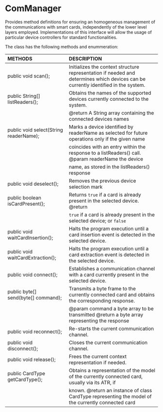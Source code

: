 # ComManager
Provides method definitions for ensuring an homogeneous management of the communications with smart cards, independently of the lower level layers
employed. Implementations of this interface will allow the usage of particular device controllers for standard functionalities.

The class has the following methods and enummeration:

|METHODS                                       |DESCRIPTION                                                                                        |
|:---------------------------------------------|:--------------------------------------------------------------------------------------------------|
|public void scan();                           |Initializes the context structure representation if needed and determines which devices can be currently identified in the system.|
|public String[] listReaders();                |Obtains the names of the supported devices currently connected to the system.                      | 
|                                              |@return A String array containing the connected devices names                                      |
|public void select(String readerName);        |Marks a device identified by readerName as selected for future operations only if the given name   |
|                                              |coincides with an entry within the response to a listReaders() call. @param readerName the device  |
|                                              |name, as stored in the listReaders() response                                                      |
|public void deselect();                       |Removes the previous device selection mark                                                         |
|public boolean isCardPresent();               |Returns <code>true</code> if a card is already present in the selected device. @return             |
|                                              |<code>true</code> if a card is already present in the selected device; or <code>false</false>      | 
|public void waitCardInsertion();              |Halts the program execution until a card insertion event is detected in the selected device.       |
|public void waitCardExtraction();             |Halts the program execution until a card extraction event is detected in the selected device.      |
|public void connect();                        |Establishes a communication channel with a card currently present in the selected device.          |
|public byte[] send(byte[] command);           |Transmits a byte frame to the currently connected card and obtains the corresponding response.     |
|                                              |@param command a byte array to be transmitted @return a byte array representing the response       |
|public void reconnect();                      |Re-starts the current communication channel.                                                       |
|public void disconnect();                     |Closes the current communication channel.                                                          |
|public void release();                        |Frees the current context representation if needed.                                                |
|public CardType getCardType();                |Obtains a representation of the model of the currently connected card, usually via its ATR, if     |
|                                              |known. @return an instance of class CardType representing the model of the currently connected card|
